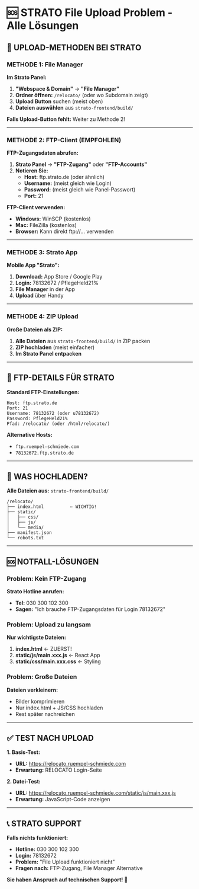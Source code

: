 # 🆘 STRATO File Upload Problem - Alle Lösungen

## 🎯 UPLOAD-METHODEN BEI STRATO

### **METHODE 1: File Manager**
**Im Strato Panel:**
1. **"Webspace & Domain"** → **"File Manager"**
2. **Ordner öffnen:** `/relocato/` (oder wo Subdomain zeigt)
3. **Upload Button** suchen (meist oben)
4. **Dateien auswählen** aus `strato-frontend/build/`

**Falls Upload-Button fehlt:** Weiter zu Methode 2!

---

### **METHODE 2: FTP-Client (EMPFOHLEN)**

**FTP-Zugangsdaten abrufen:**
1. **Strato Panel** → **"FTP-Zugang"** oder **"FTP-Accounts"**
2. **Notieren Sie:**
   - **Host:** ftp.strato.de (oder ähnlich)
   - **Username:** (meist gleich wie Login)
   - **Password:** (meist gleich wie Panel-Passwort)
   - **Port:** 21

**FTP-Client verwenden:**
- **Windows:** WinSCP (kostenlos)
- **Mac:** FileZilla (kostenlos) 
- **Browser:** Kann direkt ftp://... verwenden

---

### **METHODE 3: Strato App**
**Mobile App "Strato":**
1. **Download:** App Store / Google Play
2. **Login:** 78132672 / PflegeHeld21%
3. **File Manager** in der App
4. **Upload** über Handy

---

### **METHODE 4: ZIP Upload**
**Große Dateien als ZIP:**
1. **Alle Dateien** aus `strato-frontend/build/` in ZIP packen
2. **ZIP hochladen** (meist einfacher)
3. **Im Strato Panel entpacken**

---

## 🔧 FTP-DETAILS FÜR STRATO

**Standard FTP-Einstellungen:**
```
Host: ftp.strato.de
Port: 21
Username: 78132672 (oder u78132672)
Password: PflegeHeld21%
Pfad: /relocato/ (oder /html/relocato/)
```

**Alternative Hosts:**
- `ftp.ruempel-schmiede.com`
- `78132672.ftp.strato.de`

---

## 📁 WAS HOCHLADEN?

**Alle Dateien aus:** `strato-frontend/build/`
```
/relocato/
├── index.html          ← WICHTIG!
├── static/
│   ├── css/
│   ├── js/
│   └── media/
├── manifest.json
└── robots.txt
```

---

## 🆘 NOTFALL-LÖSUNGEN

### **Problem: Kein FTP-Zugang**
**Strato Hotline anrufen:**
- **Tel:** 030 300 102 300
- **Sagen:** "Ich brauche FTP-Zugangsdaten für Login 78132672"

### **Problem: Upload zu langsam**
**Nur wichtigste Dateien:**
1. **index.html** ← ZUERST!
2. **static/js/main.xxx.js** ← React App
3. **static/css/main.xxx.css** ← Styling

### **Problem: Große Dateien**
**Dateien verkleinern:**
- Bilder komprimieren
- Nur index.html + JS/CSS hochladen
- Rest später nachreichen

---

## ✅ TEST NACH UPLOAD

**1. Basis-Test:**
- **URL:** https://relocato.ruempel-schmiede.com
- **Erwartung:** RELOCATO Login-Seite

**2. Datei-Test:**
- **URL:** https://relocato.ruempel-schmiede.com/static/js/main.xxx.js
- **Erwartung:** JavaScript-Code anzeigen

---

## 📞 STRATO SUPPORT

**Falls nichts funktioniert:**
- **Hotline:** 030 300 102 300
- **Login:** 78132672
- **Problem:** "File Upload funktioniert nicht"
- **Fragen nach:** FTP-Zugang, File Manager Alternative

**Sie haben Anspruch auf technischen Support! 🚀**